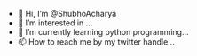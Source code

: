 - 👋 Hi, I’m @ShubhoAcharya
- 👀 I’m interested in ...
- 🌱 I’m currently learning python programming...
- 📫 How to reach me by my twitter handle...

<!---
ShubhoAcharya/ShubhoAcharya is a ✨ special ✨ repository because its `README.md` (this file) appears on your GitHub profile.
You can click the Preview link to take a look at your changes.
--->
